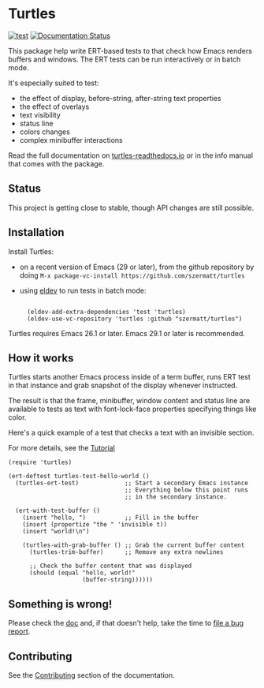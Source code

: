 # Turtles

[![test](https://github.com/szermatt/turtles/workflows/test/badge.svg)](https://github.com/szermatt/turtles/actions)
[![Documentation Status](https://readthedocs.org/projects/turtles/badge/?version=latest)](https://turtles.readthedocs.io/en/latest/?badge=latest)

This package help write ERT-based tests to that check how Emacs
renders buffers and windows. The ERT tests can be run interactively or
in batch mode.

It's especially suited to test:

- the effect of display, before-string, after-string text properties
- the effect of overlays
- text visibility
- status line
- colors changes
- complex minibuffer interactions

Read the full documentation on
[turtles-readthedocs.io](https://turtles.readthedocs.io/en/latest/index.html)
or in the info manual that comes with the package.

## Status

This project is getting close to stable, though API changes are still possible.

## Installation

Install Turtles:

- on a recent version of Emacs (29 or later), from the
  github repository by doing `M-x package-vc-install https://github.com/szermatt/turtles`

- using [eldev](https://github.com/emacs-eldev/eldev) to run tests in
  batch mode:

  ```elisp

    (eldev-add-extra-dependencies 'test 'turtles)
    (eldev-use-vc-repository 'turtles :github "szermatt/turtles")
  ```

Turtles requires Emacs 26.1 or later. Emacs 29.1 or later is recommended.

## How it works

Turtles starts another Emacs process inside of a term buffer, runs ERT
test in that instance and grab snapshot of the display whenever
instructed.

The result is that the frame, minibuffer, window content and status
line are available to tests as text with font-lock-face properties
specifying things like color.

Here's a quick example of a test that checks a text with an invisible
section.

For more details, see the
[Tutorial](https://turtles.readthedocs.io/en/latest/tutorial.html)

```elisp
(require 'turtles)

(ert-deftest turtles-test-hello-world ()
  (turtles-ert-test)             ;; Start a secondary Emacs instance
                                 ;; Everything below this point runs
                                 ;; in the secondary instance.

  (ert-with-test-buffer ()
    (insert "hello, ")           ;; Fill in the buffer
    (insert (propertize "the " 'invisible t))
    (insert "world!\n")

    (turtles-with-grab-buffer () ;; Grab the current buffer content
      (turtles-trim-buffer)      ;; Remove any extra newlines

      ;; Check the buffer content that was displayed
      (should (equal "hello, world!"
                     (buffer-string))))))

```

## Something is wrong!

Please check the [doc](https://turtles.readthedocs.io/en/latest/)
and, if that doesn't help, take the time to [file a bug report](https://turtles.readthedocs.io/en/latest/contrib.html#reporting-issues).

## Contributing

See the [Contributing](https://turtles.readthedocs.io/en/latest/contrib.html)
section of the documentation.



